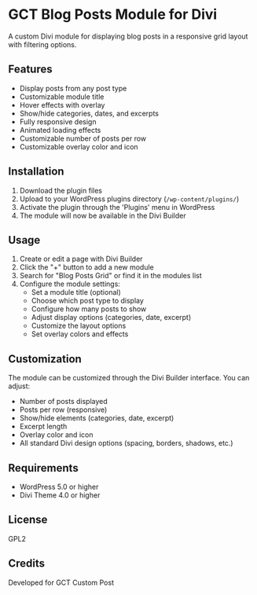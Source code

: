 # GCT Blog Posts Module for Divi

A custom Divi module for displaying blog posts in a responsive grid layout with filtering options.

## Features

- Display posts from any post type
- Customizable module title
- Hover effects with overlay
- Show/hide categories, dates, and excerpts
- Fully responsive design
- Animated loading effects
- Customizable number of posts per row
- Customizable overlay color and icon

## Installation

1. Download the plugin files
2. Upload to your WordPress plugins directory (`/wp-content/plugins/`)
3. Activate the plugin through the 'Plugins' menu in WordPress
4. The module will now be available in the Divi Builder

## Usage

1. Create or edit a page with Divi Builder
2. Click the "+" button to add a new module
3. Search for "Blog Posts Grid" or find it in the modules list
4. Configure the module settings:
   - Set a module title (optional)
   - Choose which post type to display
   - Configure how many posts to show
   - Adjust display options (categories, date, excerpt)
   - Customize the layout options
   - Set overlay colors and effects

## Customization

The module can be customized through the Divi Builder interface. You can adjust:

- Number of posts displayed
- Posts per row (responsive)
- Show/hide elements (categories, date, excerpt)
- Excerpt length
- Overlay color and icon
- All standard Divi design options (spacing, borders, shadows, etc.)

## Requirements

- WordPress 5.0 or higher
- Divi Theme 4.0 or higher

## License

GPL2

## Credits

Developed for GCT Custom Post 